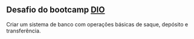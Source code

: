 ## Desafio do bootcamp [DIO](https://web.dio.me)
Criar um sistema de banco com operações básicas de saque, depósito e transferência.
